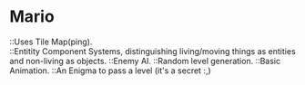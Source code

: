 # Mario

::Uses Tile Map(ping).                        
::Entitity Component Systems, distinguishing living/moving things as entities and non-living as objects.
::Enemy AI.
::Random level generation.
::Basic Animation.
::An Enigma to pass a level (it's a secret :,)
